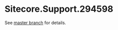 # Sitecore.Support.294598

See [master branch](https://github.com/sitecoresupport/Sitecore.Support.294598) for details.